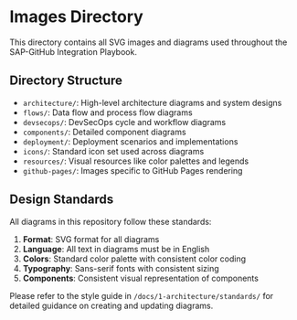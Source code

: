 # Images Directory

This directory contains all SVG images and diagrams used throughout the SAP-GitHub Integration Playbook.

## Directory Structure

- `architecture/`: High-level architecture diagrams and system designs
- `flows/`: Data flow and process flow diagrams
- `devsecops/`: DevSecOps cycle and workflow diagrams
- `components/`: Detailed component diagrams
- `deployment/`: Deployment scenarios and implementations
- `icons/`: Standard icon set used across diagrams
- `resources/`: Visual resources like color palettes and legends
- `github-pages/`: Images specific to GitHub Pages rendering

## Design Standards

All diagrams in this repository follow these standards:

1. **Format**: SVG format for all diagrams
2. **Language**: All text in diagrams must be in English
3. **Colors**: Standard color palette with consistent color coding
4. **Typography**: Sans-serif fonts with consistent sizing
5. **Components**: Consistent visual representation of components

Please refer to the style guide in `/docs/1-architecture/standards/` for detailed guidance on creating and updating diagrams.
